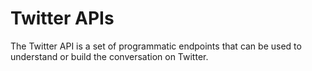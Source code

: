 # Twitter APIs

The Twitter API is a set of programmatic endpoints that can be used to understand or build the conversation on Twitter. 

